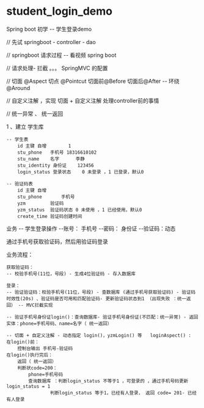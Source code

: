 # student_login_demo
Spring boot 初学 -- 学生登录demo


// 先试 springboot - controller - dao

// springboot 请求过程  -- 看视频 spring boot 

// 请求处理- 拦截 。。。 SpringMVC 的配置

// 切面 @Aspect  切点 @Pointcut   切面前@Before   切面后@After  --  环绕 @Around

// 自定义注解 ，实现  切面 + 自定义注解 处理controller前的事情  

// 统一异常 、 统一返回



   


1 、建立 学生库


	-- 学生表
	    id 主键 自增		1
	    stu_phone   手机号	18316610102
	    stu_name    名字		李静
	    stu_identity 身份证	123456
	    login_status 登录状态	 0 未登录 ，1 已登录，默认0
	
	-- 验证码表
	    id 主键 自增
	    stu_phone    	手机号
	    yzm     	验证码
	    yzm_status	验证码状态 0 未使用 ，1 已经使用，默认0
	    create_time	验证码创建时间
	    



业务 -- 学生登录操作
	--账号： 手机号
	--密码： 身份证
	--验证码：动态



通过手机号获取验证码，然后用验证码登录

	
	
	
业务流程：

 	获取验证码：
	-- 校验手机号(11位，号段) - 生成4位验证码 - 存入数据库

	登录：
	-- 验证验证码：校验手机号(11位，号段) - 查数据库 (通过手机号获取验证码) - 验证码时效性(20s) 、验证码是否可用和匹配验证码- 更新验证码状态到1 （出现失败 ：统一返回） -- MVC拦截实现

	-- 验证手机号身份证login()：查询数据库- 验证手机号身份证(不匹配：统一异常) - 返回实体：phone=手机号码、name=名字（ 统一返回）

	-- 切面 + 自定义注解 - 动态指定 login()，yzmLogin() 等   loginAspect() :  
	在login()前：
		控制台输出 手机号-验证码
	在login()执行完后：
		返回（ 统一返回）
		判断状code=200：
			phone=手机号码
			查询数据库 ：判断login_status 不等于1 ，可登录的 ，通过手机号码更新login_status = 1
				    判断login_status 等于1，已经有人登录， 返回 code= 201- 已经有人登录
			
		
	

	





